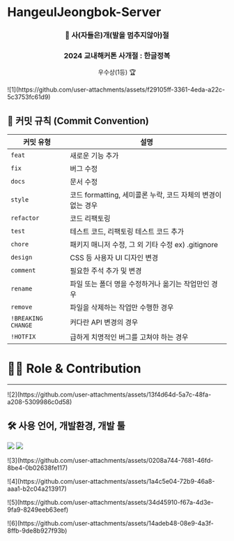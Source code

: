 # HangeulJeongbok-Server
<div align=center>
  <h3>🦁 사(자들은)개(발을 멈추지않아)절 </h3>
  <h3>2024 교내해커톤 사개절 : 한글정복 </h3> 
   우수상(1등) 🏆
</div>
<br>
![1](https://github.com/user-attachments/assets/f29105ff-3361-4eda-a22c-5c3753fc61d9)

<p>

## 🚀 커밋 규칙 (Commit Convention)

| **커밋 유형**      | **설명**                                                  |
|-------------------|---------------------------------------------------------|
| `feat`            | 새로운 기능 추가                                          |
| `fix`             | 버그 수정                                                 |
| `docs`            | 문서 수정                                                 |
| `style`           | 코드 formatting, 세미콜론 누락, 코드 자체의 변경이 없는 경우 |
| `refactor`        | 코드 리팩토링                                             |
| `test`            | 테스트 코드, 리팩토링 테스트 코드 추가                    |
| `chore`           | 패키지 매니저 수정, 그 외 기타 수정 ex) .gitignore         |
| `design`          | CSS 등 사용자 UI 디자인 변경                              |
| `comment`         | 필요한 주석 추가 및 변경                                   |
| `rename`          | 파일 또는 폴더 명을 수정하거나 옮기는 작업만인 경우       |
| `remove`          | 파일을 삭제하는 작업만 수행한 경우                        |
| `!BREAKING CHANGE`| 커다란 API 변경의 경우                                    |
| `!HOTFIX`         | 급하게 치명적인 버그를 고쳐야 하는 경우                   |

<h1>👨‍💻 Role & Contribution</h1>
<hr>
![2](https://github.com/user-attachments/assets/13f4d64d-5a7c-48fa-a208-5309986c0d58)

## 🛠️ 사용 언어, 개발환경, 개발 툴

<img src="https://img.shields.io/badge/Django-092E20?style=for-the-badge&logo=django&logoColor=white">
<img src="https://img.shields.io/badge/React-61DAFB?style=flat-square&logo=React&logoColor=black"/>

<br>
<p>
![3](https://github.com/user-attachments/assets/0208a744-7681-46fd-8be4-0b02638fe117)
<p>
![4](https://github.com/user-attachments/assets/1a4c5e04-72b9-46a8-aaa1-b2c04a213917)
<p>
![5](https://github.com/user-attachments/assets/34d45910-f67a-4d3e-9fa9-8249eeb63eef)
<p>
![6](https://github.com/user-attachments/assets/14adeb48-08e9-4a3f-8ffb-9de8b927f93b)

